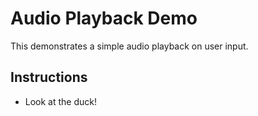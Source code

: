 # Audio Playback Demo

This demonstrates a simple audio playback on user input.

## Instructions 

* Look at the duck!
